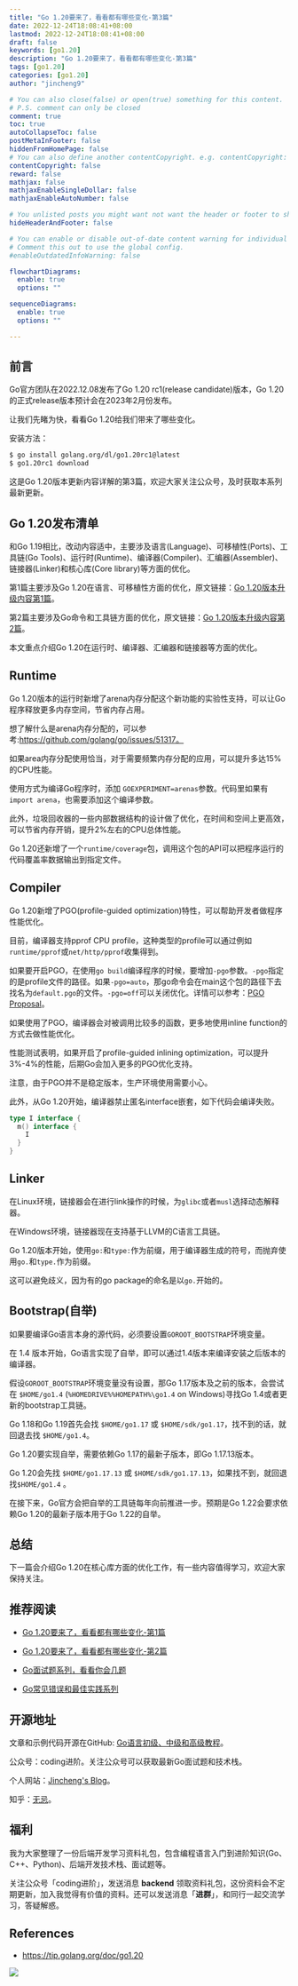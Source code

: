 ```yaml
---
title: "Go 1.20要来了，看看都有哪些变化-第3篇"
date: 2022-12-24T18:08:41+08:00
lastmod: 2022-12-24T18:08:41+08:00
draft: false
keywords: [go1.20]
description: "Go 1.20要来了，看看都有哪些变化-第3篇"
tags: [go1.20]
categories: [go1.20]
author: "jincheng9"

# You can also close(false) or open(true) something for this content.
# P.S. comment can only be closed
comment: true
toc: true
autoCollapseToc: false
postMetaInFooter: false
hiddenFromHomePage: false
# You can also define another contentCopyright. e.g. contentCopyright: "This is another copyright."
contentCopyright: false
reward: false
mathjax: false
mathjaxEnableSingleDollar: false
mathjaxEnableAutoNumber: false

# You unlisted posts you might want not want the header or footer to show
hideHeaderAndFooter: false

# You can enable or disable out-of-date content warning for individual post.
# Comment this out to use the global config.
#enableOutdatedInfoWarning: false

flowchartDiagrams:
  enable: true
  options: ""

sequenceDiagrams: 
  enable: true
  options: ""

---
```


## 前言

Go官方团队在2022.12.08发布了Go 1.20 rc1(release candidate)版本，Go 1.20的正式release版本预计会在2023年2月份发布。

让我们先睹为快，看看Go 1.20给我们带来了哪些变化。

安装方法：

```bash
$ go install golang.org/dl/go1.20rc1@latest
$ go1.20rc1 download
```

这是Go 1.20版本更新内容详解的第3篇，欢迎大家关注公众号，及时获取本系列最新更新。

## Go 1.20发布清单

和Go 1.19相比，改动内容适中，主要涉及语言(Language)、可移植性(Ports)、工具链(Go Tools)、运行时(Runtime)、编译器(Compiler)、汇编器(Assembler)、链接器(Linker)和核心库(Core library)等方面的优化。

第1篇主要涉及Go 1.20在语言、可移植性方面的优化，原文链接：[Go 1.20版本升级内容第1篇](https://mp.weixin.qq.com/s?__biz=Mzg2MTcwNjc1Mg==&mid=2247484629&idx=1&sn=60a01d3cc85ef2462156f0565c30738d&chksm=ce124bbaf965c2ac351cd9c602e8b67d5119b2a89a7f2de0289bdeb7608ae589c329eb8f7275&token=1619842941&lang=zh_CN#rd)。

第2篇主要涉及Go命令和工具链方面的优化，原文链接：[Go 1.20版本升级内容第2篇](https://mp.weixin.qq.com/s?__biz=Mzg2MTcwNjc1Mg==&mid=2247484638&idx=1&sn=459a22d4a9bf5d9715e70d3c25b05b93&chksm=ce124bb1f965c2a76bacc1135799ab268be66a861e99391b354a9f2dfd8c22a60853cc1d689d&token=1342188569&lang=zh_CN#rd)。

本文重点介绍Go 1.20在运行时、编译器、汇编器和链接器等方面的优化。

## Runtime

Go 1.20版本的运行时新增了arena内存分配这个新功能的实验性支持，可以让Go程序释放更多内存空间，节省内存占用。

想了解什么是arena内存分配的，可以参考:https://github.com/golang/go/issues/51317。

如果area内存分配使用恰当，对于需要频繁内存分配的应用，可以提升多达15%的CPU性能。

使用方式为编译Go程序时，添加 `GOEXPERIMENT=arenas`参数。代码里如果有`import arena`，也需要添加这个编译参数。

此外，垃圾回收器的一些内部数据结构的设计做了优化，在时间和空间上更高效，可以节省内存开销，提升2%左右的CPU总体性能。

Go 1.20还新增了一个`runtime/coverage`包，调用这个包的API可以把程序运行的代码覆盖率数据输出到指定文件。

## Compiler

Go 1.20新增了PGO(profile-guided optimization)特性，可以帮助开发者做程序性能优化。

目前，编译器支持pprof CPU profile，这种类型的profile可以通过例如`runtime/pprof`或`net/http/pprof`收集得到。

如果要开启PGO，在使用`go build`编译程序的时候，要增加`-pgo`参数。`-pgo`指定的是profile文件的路径。如果`-pgo=auto`，那go命令会在main这个包的路径下去找名为`default.pgo`的文件。`-pgo=off`可以关闭优化。详情可以参考：[PGO Proposal](https://github.com/golang/go/issues/55022)。

如果使用了PGO，编译器会对被调用比较多的函数，更多地使用inline function的方式去做性能优化。

性能测试表明，如果开启了profile-guided inlining optimization，可以提升3%-4%的性能，后期Go会加入更多的PGO优化支持。

注意，由于PGO并不是稳定版本，生产环境使用需要小心。

此外，从Go 1.20开始，编译器禁止匿名interface嵌套，如下代码会编译失败。

```go
type I interface {
  m() interface {
    I 
  }
}
```

## Linker

在Linux环境，链接器会在进行link操作的时候，为`glibc`或者`musl`选择动态解释器。

在Windows环境，链接器现在支持基于LLVM的C语言工具链。

Go 1.20版本开始，使用`go:`和`type:`作为前缀，用于编译器生成的符号，而抛弃使用`go.`和`type.`作为前缀。

这可以避免歧义，因为有的go package的命名是以`go.`开始的。

## Bootstrap(自举)

如果要编译Go语言本身的源代码，必须要设置`GOROOT_BOOTSTRAP`环境变量。

在 1.4 版本开始，Go语言实现了自举，即可以通过1.4版本来编译安装之后版本的编译器。

假设`GOROOT_BOOTSTRAP`环境变量没有设置，那Go 1.17版本及之前的版本，会尝试在 `$HOME/go1.4` (`%HOMEDRIVE%%HOMEPATH%\go1.4` on Windows)寻找Go 1.4或者更新的bootstrap工具链。

Go 1.18和Go 1.19首先会找 `$HOME/go1.17` 或 `$HOME/sdk/go1.17`，找不到的话，就回退去找 `$HOME/go1.4`。

Go 1.20要实现自举，需要依赖Go 1.17的最新子版本，即Go 1.17.13版本。

Go 1.20会先找 `$HOME/go1.17.13` 或 `$HOME/sdk/go1.17.13`，如果找不到，就回退找`$HOME/go1.4` 。

在接下来，Go官方会把自举的工具链每年向前推进一步。预期是Go 1.22会要求依赖Go 1.20的最新子版本用于Go 1.22的自举。

## 总结

下一篇会介绍Go 1.20在核心库方面的优化工作，有一些内容值得学习，欢迎大家保持关注。



## 推荐阅读

* [Go 1.20要来了，看看都有哪些变化-第1篇](https://mp.weixin.qq.com/s?__biz=Mzg2MTcwNjc1Mg==&mid=2247484629&idx=1&sn=60a01d3cc85ef2462156f0565c30738d&chksm=ce124bbaf965c2ac351cd9c602e8b67d5119b2a89a7f2de0289bdeb7608ae589c329eb8f7275&token=1342188569&lang=zh_CN#rd)

* [Go 1.20要来了，看看都有哪些变化-第2篇](https://mp.weixin.qq.com/s?__biz=Mzg2MTcwNjc1Mg==&mid=2247484638&idx=1&sn=459a22d4a9bf5d9715e70d3c25b05b93&chksm=ce124bb1f965c2a76bacc1135799ab268be66a861e99391b354a9f2dfd8c22a60853cc1d689d&token=1342188569&lang=zh_CN#rd)

* [Go面试题系列，看看你会几题](https://mp.weixin.qq.com/mp/appmsgalbum?__biz=Mzg2MTcwNjc1Mg==&action=getalbum&album_id=2199553588283179010#wechat_redirect)

* [Go常见错误和最佳实践系列](https://mp.weixin.qq.com/mp/appmsgalbum?__biz=Mzg2MTcwNjc1Mg==&action=getalbum&album_id=2549657749539028992#wechat_redirect)

  

## 开源地址

文章和示例代码开源在GitHub: [Go语言初级、中级和高级教程](https://github.com/jincheng9/go-tutorial)。

公众号：coding进阶。关注公众号可以获取最新Go面试题和技术栈。

个人网站：[Jincheng's Blog](https://jincheng9.github.io/)。

知乎：[无忌](https://www.zhihu.com/people/thucuhkwuji)。



## 福利

我为大家整理了一份后端开发学习资料礼包，包含编程语言入门到进阶知识(Go、C++、Python)、后端开发技术栈、面试题等。

关注公众号「coding进阶」，发送消息 **backend** 领取资料礼包，这份资料会不定期更新，加入我觉得有价值的资料。还可以发送消息「**进群**」，和同行一起交流学习，答疑解惑。



## References

* https://tip.golang.org/doc/go1.20

![](/img/wechat.png)

